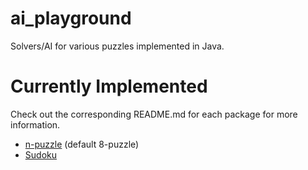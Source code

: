 # ai_playground
Solvers/AI for various puzzles implemented in Java. 

# Currently Implemented
Check out the corresponding README.md for each package for more information. 
* [n-puzzle](https://github.com/leagueofcake/ai_playground/tree/master/src/me/leagueofcake/eight_puzzle) (default 8-puzzle)
* [Sudoku](https://github.com/leagueofcake/ai_playground/tree/master/src/me/leagueofcake/sudoku)
